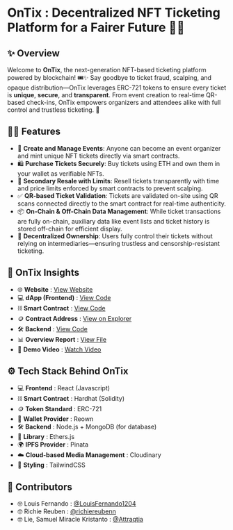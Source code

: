 # OnTix : Decentralized NFT Ticketing Platform for a Fairer Future 🎫🔗

## ✨ Overview
Welcome to **OnTix**, the next-generation NFT-based ticketing platform powered by blockchain! 🎟️✨ Say goodbye to ticket fraud, scalping, and opaque distribution—OnTix leverages ERC-721 tokens to ensure every ticket is **unique**, **secure**, and **transparent**. From event creation to real-time QR-based check-ins, OnTix empowers organizers and attendees alike with full control and trustless ticketing. 🚀

## 🧑‍💼 Features
* 🎫 **Create and Manage Events**: Anyone can become an event organizer and mint unique NFT tickets directly via smart contracts.
* 🛍️ **Purchase Tickets Securely**: Buy tickets using ETH and own them in your wallet as verifiable NFTs.
* 🔁 **Secondary Resale with Limits**: Resell tickets transparently with time and price limits enforced by smart contracts to prevent scalping.
* ✅ **QR-based Ticket Validation**: Tickets are validated on-site using QR scans connected directly to the smart contract for real-time authenticity.
* 📦 **On-Chain & Off-Chain Data Management**: While ticket transactions are fully on-chain, auxiliary data like event lists and ticket history is stored off-chain for efficient display.
* 🔐 **Decentralized Ownership**: Users fully control their tickets without relying on intermediaries—ensuring trustless and censorship-resistant ticketing.

## 🚀 OnTix Insights
- 🌐 **Website** : [View Website](https://ontix-dapp.vercel.app)
- 💻 **dApp (Frontend)** : [View Code](https://github.com/LouisFernando1204/ontix-dapp)
- ⛓️ **Smart Contract** : [View Code](https://github.com/LouisFernando1204/ontix-smartcontract)
- 🪙 **Contract Address** : [View on Explorer](https://sepolia-optimism.etherscan.io/address/0x9eecA71FD691985F3cb5a326E8a86dA56c82Ab83)
- 🛠️ **Backend** : [View Code](https://github.com/richiereubenn/OnTix-backend)
- 📊 **Overview Report** : [View File](https://docs.google.com/document/d/1s3NPz4nWYaGZue2N1y0R2QV1JdKo81D2/edit)
- 🎥 **Demo Video** : [Watch Video](https://youtu.be/6wl0YcwWgVE)

## ⚙️ Tech Stack Behind OnTix
- 💻 **Frontend** : React (Javascript)  
- ⛓️ **Smart Contract** : Hardhat (Solidity)  
- 🪙 **Token Standard** : ERC-721
- 💼 **Wallet Provider** : Reown
- 🛠️ **Backend** : Node.js + MongoDB (for database)
- 🔗 **Library** : Ethers.js  
- 🌍 **IPFS Provider** : Pinata  
- ☁️ **Cloud-based Media Management** : Cloudinary
- 🎨 **Styling** : TailwindCSS 

## 🤝 Contributors
- 🤓 Louis Fernando : [@LouisFernando1204](https://github.com/LouisFernando1204)
- 🤓 Richie Reuben : [@richiereubenn](https://github.com/richiereubenn) 
- 🤓 Lie, Samuel Miracle Kristanto : [@Attraqtia](https://github.com/Attraqtia)
